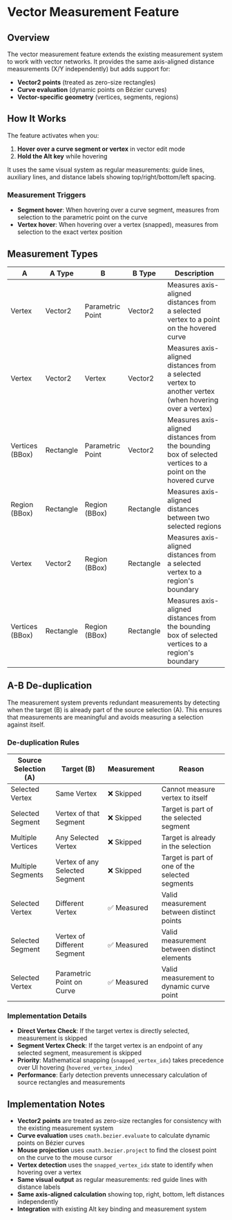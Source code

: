 # Vector Measurement Feature

## Overview

The vector measurement feature extends the existing measurement system to work with vector networks. It provides the same axis-aligned distance measurements (X/Y independently) but adds support for:

- **Vector2 points** (treated as zero-size rectangles)
- **Curve evaluation** (dynamic points on Bézier curves)
- **Vector-specific geometry** (vertices, segments, regions)

## How It Works

The feature activates when you:

1. **Hover over a curve segment or vertex** in vector edit mode
2. **Hold the Alt key** while hovering

It uses the same visual system as regular measurements: guide lines, auxiliary lines, and distance labels showing top/right/bottom/left spacing.

### Measurement Triggers

- **Segment hover**: When hovering over a curve segment, measures from selection to the parametric point on the curve
- **Vertex hover**: When hovering over a vertex (snapped), measures from selection to the exact vertex position

## Measurement Types

| A               | A Type    | B                | B Type    | Description                                                                                                |
| --------------- | --------- | ---------------- | --------- | ---------------------------------------------------------------------------------------------------------- |
| Vertex          | Vector2   | Parametric Point | Vector2   | Measures axis-aligned distances from a selected vertex to a point on the hovered curve                     |
| Vertex          | Vector2   | Vertex           | Vector2   | Measures axis-aligned distances from a selected vertex to another vertex (when hovering over a vertex)     |
| Vertices (BBox) | Rectangle | Parametric Point | Vector2   | Measures axis-aligned distances from the bounding box of selected vertices to a point on the hovered curve |
| Region (BBox)   | Rectangle | Region (BBox)    | Rectangle | Measures axis-aligned distances between two selected regions                                               |
| Vertex          | Vector2   | Region (BBox)    | Rectangle | Measures axis-aligned distances from a selected vertex to a region's boundary                              |
| Vertices (BBox) | Rectangle | Region (BBox)    | Rectangle | Measures axis-aligned distances from the bounding box of selected vertices to a region's boundary          |

## A-B De-duplication

The measurement system prevents redundant measurements by detecting when the target (B) is already part of the source selection (A). This ensures that measurements are meaningful and avoids measuring a selection against itself.

### De-duplication Rules

| Source Selection (A) | Target (B)                     | Measurement | Reason                                         |
| -------------------- | ------------------------------ | ----------- | ---------------------------------------------- |
| Selected Vertex      | Same Vertex                    | ❌ Skipped  | Cannot measure vertex to itself                |
| Selected Segment     | Vertex of that Segment         | ❌ Skipped  | Target is part of the selected segment         |
| Multiple Vertices    | Any Selected Vertex            | ❌ Skipped  | Target is already in the selection             |
| Multiple Segments    | Vertex of any Selected Segment | ❌ Skipped  | Target is part of one of the selected segments |
| Selected Vertex      | Different Vertex               | ✅ Measured | Valid measurement between distinct points      |
| Selected Segment     | Vertex of Different Segment    | ✅ Measured | Valid measurement between distinct elements    |
| Selected Vertex      | Parametric Point on Curve      | ✅ Measured | Valid measurement to dynamic curve point       |

### Implementation Details

- **Direct Vertex Check**: If the target vertex is directly selected, measurement is skipped
- **Segment Vertex Check**: If the target vertex is an endpoint of any selected segment, measurement is skipped
- **Priority**: Mathematical snapping (`snapped_vertex_idx`) takes precedence over UI hovering (`hovered_vertex_index`)
- **Performance**: Early detection prevents unnecessary calculation of source rectangles and measurements

## Implementation Notes

- **Vector2 points** are treated as zero-size rectangles for consistency with the existing measurement system
- **Curve evaluation** uses `cmath.bezier.evaluate` to calculate dynamic points on Bézier curves
- **Mouse projection** uses `cmath.bezier.project` to find the closest point on the curve to the mouse cursor
- **Vertex detection** uses the `snapped_vertex_idx` state to identify when hovering over a vertex
- **Same visual output** as regular measurements: red guide lines with distance labels
- **Same axis-aligned calculation** showing top, right, bottom, left distances independently
- **Integration** with existing Alt key binding and measurement system
